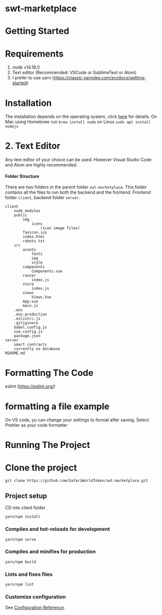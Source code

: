 # swt-marketplace

# Getting Started

# Requirements

1. node v14.18.0
2. Text editor (Recommended: VSCode or SublimeText or Atom)
3. I prefer to use yarn (https://classic.yarnpkg.com/en/docs/getting-started)

# Installation

The installation depends on the operating system, click [here](https://nodejs.org/en/) for details. On Mac using Homebrew run `brew install node` on Linux `sudo apt install nodejs`

# 2. Text Editor

Any text editor of your choice can be used. However Visual Studio Code and Atom are highly recommended.

#### Folder Structure

There are two folders in the parent folder `swt-marketplace`. This folder contains all the files to run both the backend and the frontend. Frontend folder `client`, backend folder `server`.

```
client
    node_modules
    public
        img
            icons
                (icon image files)
        favicon.ico
        index.html
        robots.txt
    src
        assets
            fonts
            img
            style
        components
            Components.vue
        router
            index.js
        store
            index.js
        views
            Views.Vue
        App.vue
        main.js
    .env
    .env.production
    .eslintrc.js
    .gitiginore
    babel.config.js
    vue.config.js
    package.json
server
    smart contracts
    currently no database
README.md

```

# Formatting The Code

eslint (https://eslint.org/)

# formatting a file example

On VS code, yu can change your settings to format after saving.
Select Prettier as your code formatter

# Running The Project

# Clone the project

```
git clone https://github.com/SafariWorldToken/swt-marketplace.git
```

## Project setup

CD into client folder

```
yarn/npm install
```

### Compiles and hot-reloads for development

```
yarn/npm serve
```

### Compiles and minifies for production

```
yarn/npm build
```

### Lints and fixes files

```
yarn/npm lint
```

### Customize configuration

See [Configuration Reference](https://cli.vuejs.org/config/).
